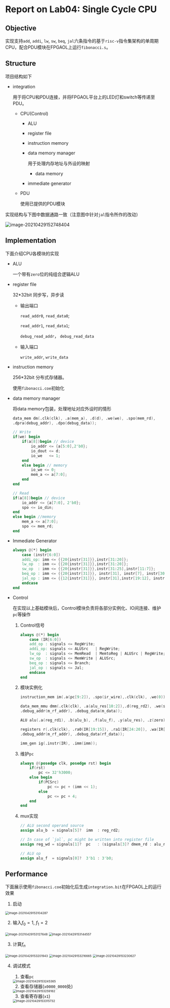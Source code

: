 # Report on Lab04: Single Cycle CPU

## Objective

实现支持`add`, `addi`, `lw`, `sw`, `beq`, `jal`六条指令的基于`risc-v`指令集架构的单周期CPU，配合PDU模块在FPGAOL上运行`fibonacci.s`。

## Structure

项目结构如下

* integration

  用于将CPU和PDU连接，并将FPGAOL平台上的LED灯和switch等传递至PDU。

  * CPU(Control)

    * ALU

    * register file

    * instruction memory

    * data memory manager

      用于处理内存地址与外设的映射

      * data memory

    * immediate generator

  * PDU

    使用已提供的PDU模块

实现结构与下图中数据通路一致（注意图中针对`jal`指令所作的改动）

![image-20210429152748404](report04.assets/image-20210429152748404.png)

## Implementation

下面介绍CPU各模块的实现

* ALU

  一个带有`zero`位的纯组合逻辑ALU

* register file

  32*32bit 同步写，异步读

  * 输出端口

    `read_addr0`, `read_data0`;

    `read_addr1`, `read_data1`;

    `debug_read_addr`， `debug_read_data`

  * 输入端口

    `write_addr`, `write_data`

* instruction memory

  256*32bit 分布式存储器。

  使用`fibonacci.coe`初始化

* data memory manager

  将data memory包装，处理地址对应外设时的情形

  ```verilog
  data_mem dm(.clk(clk), .a(mem_a), .d(d), .we(we), .spo(mem_rd),
  .dpra(debug_addr), .dpo(debug_data));
  ```

  ```verilog
  // Write
  if(we) begin
      if(a[8])begin // device
          io_addr <= {a[5:0],2'b0};
          io_dout <= d;
          io_we   <= 1;
      end
      else begin // memory
          io_we <= 0;
          mem_a <= a[7:0];
      end
  end
  ```

  ```verilog
  // Read
  if(a[8])begin // device
      io_addr <= {a[7:0], 2'b0};
      spo <= io_din;
  end
  else begin //memory
      mem_a <= a[7:0];
      spo <= mem_rd;
  end
  ```

* Immediate Generator

  ```verilog
  always @(*) begin
      case (instr[6:0])
      addi_op: imm <= {{20{instr[31]}},instr[31:20]};
      lw_op  : imm <= {{20{instr[31]}},instr[31:20]};
      sw_op  : imm <= {{20{instr[31]}},instr[31:25],instr[11:7]};
      beq_op : imm <= {{20{instr[31]}}, instr[31], instr[7], instr[30:25], instr[11:8]};
      jal_op : imm <= {{12{instr[31]}}, instr[31],instr[19:12], instr[20], instr[30:21]};
      endcase
  end
  ```

* Control

  在实现以上基础模块后，Control模块负责将各部分实例化、IO间连接、维护`pc`等操作

  1. Control信号

     ```verilog
     always @(*) begin
         case (IR[6:0])
         add_op : signals <= RegWrite;
         addi_op: signals <= ALUSrc   | RegWrite;
         lw_op  : signals <= MemRead  | MemtoReg | ALUSrc | RegWrite;
         sw_op  : signals <= MemWrite | ALUSrc;
         beq_op : signals <= Branch;
         jal_op : signals <= Jal;
         endcase
     end
     ```

  2. 模块实例化

     ```verilog
     instruction_mem im(.a(pc[9:2]), .spo(ir_wire),.clk(clk), .we(0));
     
     data_mem_mmu dmm(.clk(clk), .a(alu_res[10:2]),.d(reg_rd2), .we(signals[4]), .spo(dmem_rd), .io_addr(io_addr), .io_dout(io_dout), .io_we(io_we), .io_din(io_din),
     .debug_addr(m_rf_addr), .debug_data(m_data));
     
     ALU alu(.a(reg_rd1), .b(alu_b), .f(alu_f), .y(alu_res), .z(zero));
     
     registers r(.clk(clk), .ra0(IR[19:15]), .ra1(IR[24:20]), .wa(IR[11:7]), .we(signals[6]), .wd(reg_wd), .rd0(reg_rd1), .rd1(reg_rd2),
     .debug_addr(m_rf_addr), .debug_data(rf_data));
     
     imm_gen ig(.instr(IR), .imm(imm));
     ```

  3. 维护`pc`

     ```verilog
     always @(posedge clk, posedge rst) begin
         if(rst)
             pc <= 32'h3000;
         else begin
             if(PCSrc)
                 pc <= pc + (imm << 1);
             else
                 pc <= pc + 4;
         end
     end
     ```

  4. mux实现

     ```verilog
     // ALU second operand source
     assign alu_b  = signals[5]?  imm  : reg_rd2;
     
     // In case of `jal`, pc might be written into register file
     assign reg_wd = signals[1]?  pc   : (signals[3]? dmem_rd : alu_res);
     
     // ALU op
     assign alu_f  = signals[0]?  3'b1 : 3'b0;
     ```

## Performance

下面展示使用`fibonacci.coe`初始化后生成`integration.bit`在FPGAOL上的运行效果

1. 启动

<img src="report04.assets/image-20210429153104287.png" alt="image-20210429153104287" style="zoom: 67%;" />

2. 输入$f_0=1$, $f_1=2$

<img src="report04.assets/image-20210429153127648.png" alt="image-20210429153127648" style="zoom:67%;" />

<img src="report04.assets/image-20210429153144557.png" alt="image-20210429153144557" style="zoom:67%;" />

3. 计算$f_n$

<img src="report04.assets/image-20210429153201943.png" alt="image-20210429153201943" style="zoom:67%;" />

<img src="report04.assets/image-20210429153216665.png" alt="image-20210429153216665" style="zoom:67%;" />

<img src="report04.assets/image-20210429153230627.png" alt="image-20210429153230627" style="zoom:67%;" />

4. 调试模式

   1. 查看`pc`

   <img src="report04.assets/image-20210429153245365.png" alt="image-20210429153245365" style="zoom:67%;" />

   2. 查看存储器(`x0000_0000`处)

   <img src="report04.assets/image-20210429153259162.png" alt="image-20210429153259162" style="zoom:67%;" />

   3. 查看寄存器(`x1`)

   <img src="report04.assets/image-20210429153315732.png" alt="image-20210429153315732" style="zoom:67%;" />